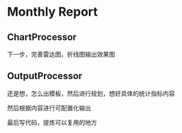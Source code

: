 # Monthly Report

## ChartProcessor

下一步，完善雷达图，折线图输出效果图

## OutputProcessor

还是想，怎么出模板，然后进行规划，想好具体的统计指标内容

然后根据内容进行可配置化输出
 
最后写代码，提炼可以复用的地方